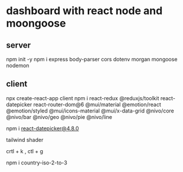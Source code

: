 # dashboard with react node and moongoose

## server

npm init -y
npm i express body-parser cors dotenv morgan mongoose nodemon

## client

npx create-react-app client
npm i react-redux @reduxjs/toolkit react-datepicker react-router-dom@6 @mui/material @emotion/react @emotion/styled @mui/icons-material @mui/x-data-grid @nivo/core @nivo/bar @nivo/geo @nivo/pie @nivo/line

npm i react-datepicker@4.8.0

tailwind shader

crtl + k , ctl + g

npm i country-iso-2-to-3
